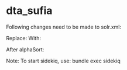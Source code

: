 # dta_sufia

Following changes need to be made to solr.xml:

Replace: <dynamicField name="*_ssort" type="alphaSort" stored="false" indexed="true" multiValued="false"/>
With:
<dynamicField name="*_ssort" type="alphaSortNoPunc" stored="false" indexed="true" multiValued="false"/>


After alphaSort:
    <!-- single token analyzed text, for sorting. Punctuation is ignored. -->
    <fieldType name="alphaSortNoPunc" class="solr.TextField" sortMissingLast="true" omitNorms="true">
      <analyzer>
        <tokenizer class="solr.KeywordTokenizerFactory"/>
        <filter class="solr.ICUFoldingFilterFactory" />
        <filter class="solr.TrimFilterFactory" />
        <filter class="solr.PatternReplaceFilterFactory"
                pattern="(^[^a-z0-9]*)|([^a-z0-9\s])" replacement="" replace="all"
        />
      </analyzer>
    </fieldType>


Note: To start sidekiq, use: bundle exec sidekiq
